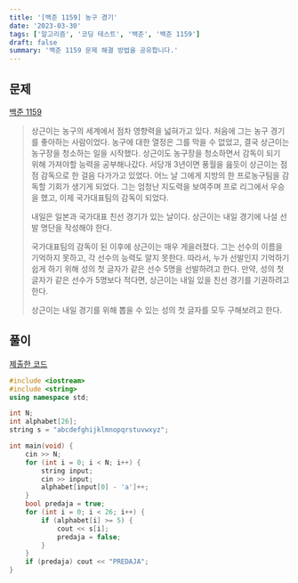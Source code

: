 ```yaml
---
title: '[백준 1159] 농구 경기'
date: '2023-03-30'
tags: ['알고리즘', '코딩 테스트', '백준', '백준 1159']
draft: false
summary: '백준 1159 문제 해결 방법을 공유합니다.'
---
```


## 문제

[백준 1159](https://www.acmicpc.net/problem/1159)

> 상근이는 농구의 세계에서 점차 영향력을 넓혀가고 있다. 처음에 그는 농구 경기를 좋아하는 사람이었다. 농구에 대한 열정은 그를 막을 수 없었고, 결국 상근이는 농구장을 청소하는 일을 시작했다. 상근이도 농구장을 청소하면서 감독이 되기 위해 가져야할 능력을 공부해나갔다. 서당개 3년이면 풍월을 읊듯이 상근이는 점점 감독으로 한 걸음 다가가고 있었다. 어느 날 그에게 지방의 한 프로농구팀을 감독할 기회가 생기게 되었다. 그는 엄청난 지도력을 보여주며 프로 리그에서 우승을 했고, 이제 국가대표팀의 감독이 되었다.
>
> 내일은 일본과 국가대표 친선 경기가 있는 날이다. 상근이는 내일 경기에 나설 선발 명단을 작성해야 한다.
>
> 국가대표팀의 감독이 된 이후에 상근이는 매우 게을러졌다. 그는 선수의 이름을 기억하지 못하고, 각 선수의 능력도 알지 못한다. 따라서, 누가 선발인지 기억하기 쉽게 하기 위해 성의 첫 글자가 같은 선수 5명을 선발하려고 한다. 만약, 성의 첫 글자가 같은 선수가 5명보다 적다면, 상근이는 내일 있을 친선 경기를 기권하려고 한다.
>
> 상근이는 내일 경기를 위해 뽑을 수 있는 성의 첫 글자를 모두 구해보려고 한다.

## 풀이

[제출한 코드](http://boj.kr/6af97dec30954e9b8996e99c24a7a6ff)

```cpp
#include <iostream>
#include <string>
using namespace std;

int N;
int alphabet[26];
string s = "abcdefghijklmnopqrstuvwxyz";

int main(void) {
	cin >> N;
	for (int i = 0; i < N; i++) {
		string input;
		cin >> input;
		alphabet[input[0] - 'a']++;
	}
	bool predaja = true;
	for (int i = 0; i < 26; i++) {
		if (alphabet[i] >= 5) {
			cout << s[i];
			predaja = false;
		}
	}
	if (predaja) cout << "PREDAJA";
}
```
